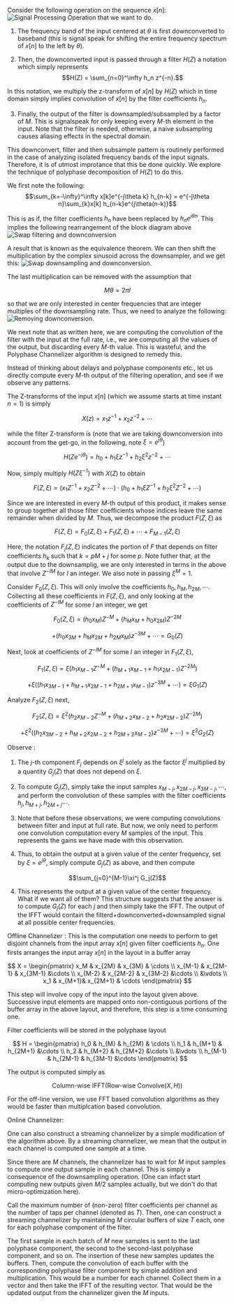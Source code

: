 Consider the following operation on the sequence $x[n]$:\
![Signal Processing Operation that we want to do.](https://github.com/ucsdwcsng/rust_channelizer/blob/main/docs/channelizer.png)


1. The frequency band of the input centered at $\theta$ is first downconverted to baseband (this is signal speak for shifting the entire frequency spectrum of $x[n]$ to the left by $\theta$). 

2. Then, the downconverted input is passed through a filter $H(Z)$ a notation which simply represents
$$H(Z) = \sum_{n=0}^\infty h_n z^{-n}.$$ 

In this notation, we multiply the z-transform of $x[n]$ by $H(Z)$ which in time domain simply implies convolution of $x[n]$ by the filter coefficients $h_n$.

3. Finally, the output of the filter is downsampled/subsampled by a factor of $M$. This is signalspeak for only keeping every $M$-th element in the input. Note that the filter is needed, otherwise, a naive subsampling causes aliasing effects in the spectral domain.

This downconvert, filter and then subsample pattern is routinely performed in the case of analyzing isolated frequency bands of the input signals. Therefore, it is of utmost improtance that this be done quickly. We explore the technique of polyphase decomposition of $H(Z)$ to do this.

We first note the following:
$$\sum_{k=-\infty}^\infty x[k]e^{-j\theta k} h_{n-k} = e^{-j\theta n}\sum_{k}x[k] h_{n-k}e^{j\theta(n-k)}$$

This is as if, the filter coefficients $h_n$ have been replaced by $h_n e^{j\theta n}$. This implies the following rearrangement of the block diagram above\
![Swap filtering and downconversion](https://github.com/ucsdwcsng/rust_channelizer/blob/main/docs/channelizer_2.png)

A result that is known as the equivalence theorem. We can then shift the multiplication by the complex sinusoid across the downsampler, and we get this:
![Swap downsampling and downconversion](https://github.com/ucsdwcsng/rust_channelizer/blob/main/docs/channelizer_3.png).

The last multiplication can be removed with the assumption that 

$$ M\theta = 2\pi l$$ 

so that we are only interested in center frequencies that are integer multiples of the downsampling rate. Thus, we need to analyze the following:\
![Removing downconversion](https://github.com/ucsdwcsng/rust_channelizer/blob/main/docs/channelizer_4.png).

We next note that as written here, we are computing the convolution of the filter with the input at the full rate, i.e., we are computing all the values of the output, but discarding every $M$-th value. This is wasteful, and the Polyphase Channelizer algorithm is designed to remedy this.

Instead of thinking about delays and polyphase components etc., let us directly compute every $M$-th output of the filtering operation, and see if we observe any patterns.

The Z-transforms of the input $x[n]$ (which we assume starts at time instant $n=1$) is simply

$$X(z) = x_1 z^{-1} + x_2 z^{-2}+\cdots$$

while the filter Z-transform is (note that we are taking downconversion into account from the get-go, in the following, note $\xi = e^{j\theta}$)

$$H(Z e^{-j\theta}) = h_0 + h_1 \xi z^{-1} + h_2\xi^2 z^{-2}+\cdots$$

Now, simply multiply $H(Z\xi^{-1})$ with $X(Z)$ to obtain

$$F(Z, \xi) = \biggl(x_1 Z^{-1} + x_2 Z^{-2}+\cdots\biggr)\cdot\biggl(h_0 + h_1 \xi Z^{-1} + h_2\xi^2 Z^{-2}+\cdots\biggr)$$

Since we are interested in every $M$-th output of this product, it makes sense to group together all those filter coefficients whose indices leave the same remainder when divided by $M$. Thus, we decompose the product $F(Z, \xi)$ as

$$F(Z, \xi) = F_0(Z, \xi) + F_1(Z, \xi) + \cdots + F_{M-1}(Z, \xi)$$

Here, the notation $F_j(Z, \xi)$ indicates the portion of $F$ that depends on filter coefficients $h_k$ such that $k=pM + j$ for some $p$. Note futher that, at the output due to the downsamplig, we are only interested in terms in the above that involve $Z^{-lM}$ for $l$ an integer. We also note in passing $\xi^M = 1$. 

Consider $F_0(Z, \xi)$. This will only involve the coefficients $h_0, h_M, h_{2M}, \cdots$. Collecting all these coefficients in $F(Z, \xi)$, and only looking at the coefficients of $Z^{-lM}$ for some $l$ an integer, we get

$$F_0(Z, \xi) = (h_0 x_M) Z^{-M} + (h_M x_M + h_0 x_{2M})Z^{-2M}$$ 

$$ + (h_0 x_{3M} + h_M x_{2M} + h_{2M} x_{M})z^{-3M} + \cdots = G_0(Z)$$

Next, look at coefficients of $Z^{-lM}$ for some $l$ an integer in $F_1(Z, \xi)$,

$$F_1(Z, \xi) = \xi\biggl(h_1 x_{M-1} Z^{-M} + (h_{M+1} x_{M-1} + h_1 x_{2M-1})Z^{-2M}\biggr)$$ 

$$+\xi\biggl((h_1 x_{3M-1} + h_{M+1} x_{2M-1} + h_{2M+1} x_{M-1})z^{-3M} + \cdots\biggr) = \xi G_1(Z) $$

Analyze $F_2(Z, \xi)$ next,

$$F_2(Z, \xi) = \xi^2\biggl(h_2 x_{M-2} Z^{-M} + (h_{M+2} x_{M-2} + h_2 x_{2M-2})Z^{-2M}\biggr)$$ 

$$+\xi^2\biggl((h_2 x_{3M-2} + h_{M+2} x_{2M-2} + h_{2M+2} x_{M-2})z^{-3M} + \cdots\biggr) = \xi^2 G_2(Z)$$

Observe :

1. The $j$-th component $F_j$ depends on $\xi^j$ solely as the factor $\xi^j$ multiplied by a quantity $G_j(Z)$ that does not depend on $\xi$.

2. To compute $G_j(Z)$, simply take the input samples $x_{M-j}, x_{2M-j}, x_{3M-j}, \cdots$, and perform the convolution of these samples with the filter coefficients $h_j, h_{M+j}, h_{2M+j}\cdots$. 

3. Note that before these observations, we were computing convolutions between filter and input at full rate. But now, we only need to perform one convolution computation every $M$ samples of the input. This represents the gains we have made with this observation.

4. Thus, to obtain the output at a given value of the center frequency, set by $\xi = e^{j\theta}$, simply compute $G_j(Z)$ as above, and then
compute

$$\sum_{j=0}^{M-1}\xi^j G_j(Z)$$

4. This represents the output at a given value of the center frequency. What if we want all of them? This structure suggests that the answer is to compute $G_j(Z)$ for each $j$ and then simply take the IFFT. The output of the IFFT would contain the filterd+downconverted+downsampled signal at all possible center frequencies.


Offline Channelizer :
This is the computation one needs to perform to get disjoint channels from the input array $x[n]$ given filter coefficients $h_n$. One firsts arranges the input array $x[n]$ in the layout in a buffer array

$$
X = \begin{pmatrix}
x_M  & x_{2M} & x_{3M} & \cdots \\
x_{M-1} & x_{2M-1} & x_{3M-1} &\cdots \\
x_{M-2} & x_{2M-2} & x_{3M-2} &\cdots \\
           &\vdots \\
x_1  & x_{M+1}& x_{2M+1} & \cdots
\end{pmatrix}
$$

This step will involve copy of the input into the layout given above. Successive input elements are mapped onto non-contiguous portions of the buffer array in the above layout, and therefore, this step is a time consuming one.

Filter coefficients will be stored in the polyphase layout

$$
H = \begin{pmatrix}
h_0 & h_{M} & h_{2M} & \cdots \\
h_1 & h_{M+1} & h_{2M+1} &\cdots \\
h_2 & h_{M+2} & h_{2M+2} &\cdots \\
          &\vdots \\
h_{M-1} & h_{2M-1} & h_{3M-1} &\cdots
\end{pmatrix}
$$

The output is computed simply as 

$$ \text{Column-wise IFFT}\biggl(\text{Row-wise Convolve}\biggl(X, H\biggr)\biggr)$$

For the off-line version, we use FFT based convolution algorithms as they would be faster than multiplcation based convolution.

Online Channelizer:

One can also construct a streaming channelizer by a simple modification of the algorithm above. By a streaming channelizer, we mean that the output in each channel is computed one sample at a time.

Since there are $M$ channels, the channelizer has to wait for $M$ input samples to compute one output sample in each channel. This is simply a consequence of the downsampling operation. (One can infact start computing new outputs given $M/2$ samples actually, but we don't do that micro-optimization here).

Call the maximum number of (non-zero) filter coefficients per channel as the number of taps per channel (denoted as $T$). Then, one can construct a streaming channelizer by maintaining $M$ circular buffers of size $T$ each, one for each polyphase component of the filter. 

The first sample in each batch of $M$ new samples is sent to the last polyphase component, the second to the second-last polyphase component, and so on. The insertion of these new samples updates the buffers. Then, compute the convolution of each buffer with the corresponding polyphase filter component by simple addition and multiplication. This would be a number for each channel. Collect them in a vector and then take the IFFT of the resulting vector. That would be the updated output from the channelizer given the $M$ inputs.

